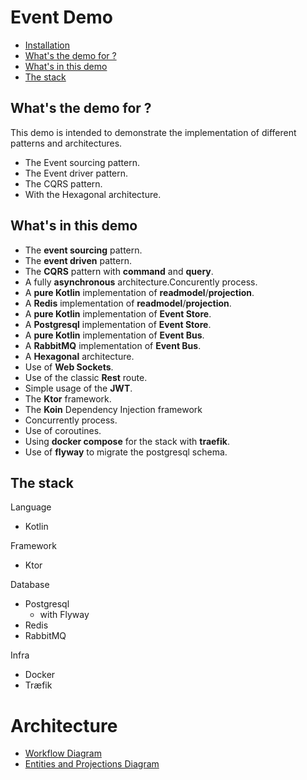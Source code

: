 Event Demo
==========
- [Installation](./doc/installation.md)
- [What's the demo for ?](#whats-the-demo-for-)
- [What's in this demo](#whats-in-this-demo)
- [The stack](#the-stack)


What's the demo for ?
--------------------

This demo is intended to demonstrate the implementation 
of different patterns and architectures.

- The Event sourcing pattern.
- The Event driver pattern.
- The CQRS pattern.
- With the Hexagonal architecture.


What's in this demo
-------------------

- The **event sourcing** pattern.
- The **event driven** pattern.
- The **CQRS** pattern with **command** and **query**.
- A fully **asynchronous** architecture.Concurently process.
- A **pure Kotlin** implementation of **readmodel**/**projection**.
- A **Redis** implementation of **readmodel**/**projection**.
- A **pure Kotlin** implementation of **Event Store**.
- A **Postgresql** implementation of **Event Store**.
- A **pure Kotlin** implementation of **Event Bus**.
- A **RabbitMQ** implementation of **Event Bus**.
- A **Hexagonal** architecture.
- Use of **Web Sockets**.
- Use of the classic **Rest** route.
- Simple usage of the **JWT**.
- The **Ktor** framework.
- The **Koin** Dependency Injection framework
- Concurrently process.
- Use of coroutines.
- Using **docker compose** for the stack with **traefik**.
- Use of **flyway** to migrate the postgresql schema.

The stack
---------

Language
- Kotlin

Framework
- Ktor

Database
- Postgresql
  - with Flyway
- Redis
- RabbitMQ

Infra
- Docker
- Træfik

Architecture
============

- [Workflow Diagram](./doc/Workflow.puml)
- [Entities and Projections Diagram](./doc/Entities.puml)